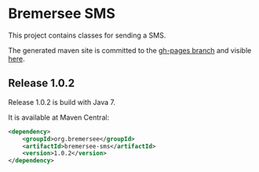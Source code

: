 # Bremersee SMS
This project contains classes for sending a SMS.

The generated maven site is committed to the [gh-pages branch](https://github.com/bremersee/sms/tree/gh-pages) and visible [here](http://bremersee.github.io/sms/).

## Release 1.0.2
Release 1.0.2 is build with Java 7.

It is available at Maven Central:
```xml
<dependency>
    <groupId>org.bremersee</groupId>
    <artifactId>bremersee-sms</artifactId>
    <version>1.0.2</version>
</dependency>
```

